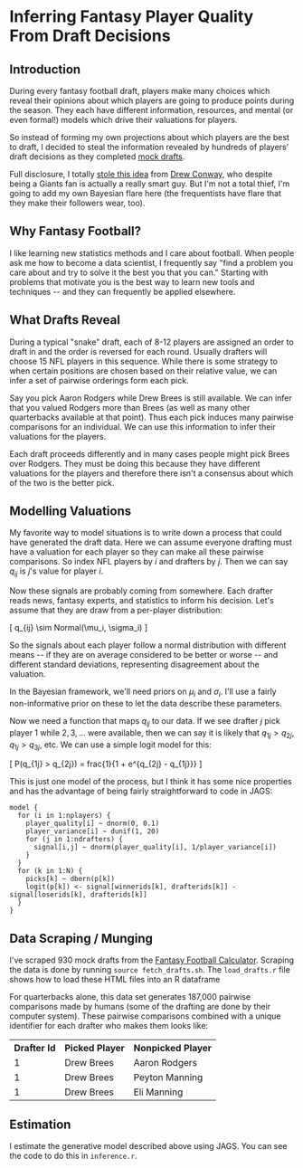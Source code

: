 # Inferring Fantasy Player Quality From Draft Decisions

## Introduction

During every fantasy football draft, players make many choices which reveal their opinions about which players are going to produce points during the season.  They each have different information, resources, and mental (or even formal!) models which drive their valuations for players.

So instead of forming my own projections about which players are the best to draft, I decided to steal the information revealed by hundreds of players' draft decisions as they completed [mock drafts](http://fantasyfootballcalculator.com/completed_drafts.php).

Full disclosure, I totally [stole this idea](http://www.r-bloggers.com/leveraging-the-wisdom-of-crowds-for-fantasy-football/) from [Drew Conway](http://drewconway.com), who despite being a Giants fan is actually a really smart guy.  But I'm not a total thief, I'm going to add my own Bayesian flare here (the frequentists have flare that they make their followers wear, too).

## Why Fantasy Football?

I like learning new statistics methods and I care about football.  When people ask me how to become a data scientist, I frequently say "find a problem you care about and try to solve it the best you that you can."  Starting with problems that motivate you is the best way to learn new tools and techniques -- and they can frequently be applied elsewhere.

## What Drafts Reveal

During a typical "snake" draft, each of 8-12 players are assigned an order to draft in and the order is reversed for each round.  Usually drafters will choose 15 NFL players in this sequence.  While there is some strategy to when certain positions are chosen based on their relative value, we can infer a set of pairwise orderings form each pick.

Say you pick Aaron Rodgers while Drew Brees is still available.  We can infer that you valued Rodgers more than Brees (as well as many other quarterbacks available at that point).  Thus each pick induces many pairwise comparisons for an individual.  We can use this information to infer their valuations for the players.

Each draft proceeds differently and in many cases people might pick Brees over Rodgers.  They must be doing this because they have different valuations for the players and therefore there isn't a consensus about which of the two is the better pick.

## Modelling Valuations

My favorite way to model situations is to write down a process that could have generated the draft data.  Here we can assume everyone drafting must have a valuation for each player so they can make all these pairwise comparisons.  So index NFL players by $i$ and drafters by $j$.  Then we can say $q_{ij}$ is $j$'s value for player $i$.

Now these signals are probably coming from somewhere.  Each drafter reads news, fantasy experts, and statistics to inform his decision.  Let's assume that they are draw from a per-player distribution:

\[ q_{ij} \sim Normal(\mu_i, \sigma_i) \]

So the signals about each player follow a normal distribution with different means -- if they are on average considered to be better or worse -- and different standard deviations, representing disagreement about the valuation.

In the Bayesian framework, we'll need priors on $\mu_i$ and $\sigma_i$.  I'll use a fairly non-informative prior on these to let the data describe these parameters.

Now we need a function that maps $q_{ij}$ to our data.  If we see drafter $j$ pick player $1$ while $2,3, \ldots$ were available, then we can say it is likely that $q_{1j} > q_{2j}$, $q_{1j} > q_{3j}$, etc.  We can use a simple logit model for this:

\[ P(q_{1j} > q_{2j}) = frac{1}{1 + e^{q_{2j} - q_{1j}}} \]

This is just one model of the process, but I think it has some nice properties and has the advantage of being fairly straightforward to code in JAGS:

    model {
      for (i in 1:nplayers) {
        player_quality[i] ~ dnorm(0, 0.1)
        player_variance[i] ~ dunif(1, 20)
        for (j in 1:ndrafters) {
          signal[i,j] ~ dnorm(player_quality[i], 1/player_variance[i])
        }
      }
      for (k in 1:N) {
        picks[k] ~ dbern(p[k])
        logit(p[k]) <- signal[winnerids[k], drafterids[k]] - signal[loserids[k], drafterids[k]]
      }
    }

## Data Scraping / Munging

I've scraped 930 mock drafts from the [Fantasy Football Calculator](http://fantasyfootballcalculator.com/).  Scraping the data is done by running `source fetch_drafts.sh`.  The `load_drafts.r` file shows how to load these HTML files into an R dataframe

For quarterbacks alone, this data set generates 187,000 pairwise comparisons made by humans (some of the drafting are done by their computer system).  These pairwise comparisons combined with a unique identifier for each drafter who makes them looks like:

<table>
    <tr>
        <th>Drafter Id</th>
        <th>Picked Player</th>
        <th>Nonpicked Player</th>
    </tr>
    <tr>
        <td>1</td>
        <td>Drew Brees</td>
        <td>Aaron Rodgers</td>
    </tr>
    <tr>
        <td>1</td>
        <td>Drew Brees</td>
        <td>Peyton Manning</td>
    </tr>
    <tr>
        <td>1</td>
        <td>Drew Brees</td>
        <td>Eli Manning</td>
    </tr>
</table>

## Estimation

I estimate the generative model described above using JAGS.  You can see the code to do this in `inference.r`.
